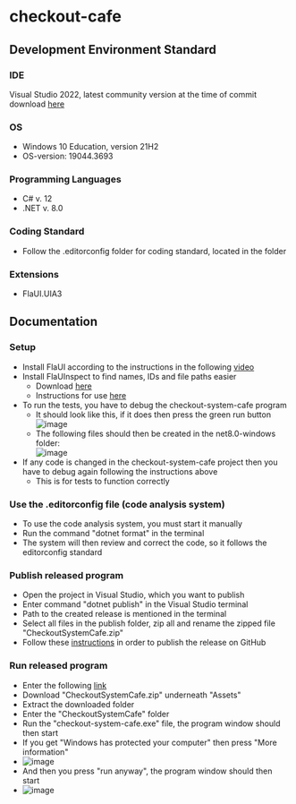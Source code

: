 # checkout-cafe

## Development Environment Standard
### IDE
Visual Studio 2022, latest community version at the time of commit download
[here](https://visualstudio.microsoft.com/downloads/)

### OS
* Windows 10 Education, version 21H2
* OS-version: 19044.3693

### Programming Languages
* C# v. 12
* .NET v. 8.0
  
### Coding Standard
* Follow the .editorconfig folder for coding standard, located in the folder

### Extensions
* FlaUI.UIA3

## Documentation
### Setup 
* Install FlaUI according to the instructions in the following [video](https://www.youtube.com/watch?v=86wfAnfgqGg&list=PLacgMXFs7kl_fuSSe6lp6YRaeAp6vqra9&index=7&ab_channel=HYRTutorials)
* Install FlaUInspect to find names, IDs and file paths easier
  * Download [here](https://github.com/FlaUI/FlaUInspect/releases/)
  * Instructions for use [here](https://www.youtube.com/watch?v=790e_YlV16A&list=PLacgMXFs7kl_fuSSe6lp6YRaeAp6vqra9&index=9&ab_channel=HYRTutorials)
* To run the tests, you have to debug the checkout-system-cafe program
  * It should look like this, if it does then press the green run button <br>
  ![image](https://github.com/NTIG-Uppsala/checkout-system-cafe/assets/142985254/7dcb007e-2bc1-461c-acf5-a50dc0560df1)
  * The following files should then be created in the net8.0-windows folder: <br>
  ![image](https://github.com/NTIG-Uppsala/checkout-system-cafe/assets/142985254/3515fd99-8014-4a83-914c-21d9e554753d)
* If any code is changed in the checkout-system-cafe project then you have to debug again following the instructions above
  * This is for tests to function correctly  
### Use the .editorconfig file (code analysis system)
* To use the code analysis system, you must start it manually
* Run the command "dotnet format" in the terminal
* The system will then review and correct the code, so it follows the editorconfig standard

### Publish released program
* Open the project in Visual Studio, which you want to publish
* Enter command "dotnet publish" in the Visual Studio terminal
* Path to the created release is mentioned in the terminal
* Select all files in the publish folder, zip all and rename the zipped file "CheckoutSystemCafe.zip"
* Follow these [instructions](https://docs.github.com/en/repositories/releasing-projects-on-github/managing-releases-in-a-repository#creating-a-release) in order to publish the release on GitHub

### Run released program
* Enter the following [link](https://github.com/NTIG-Uppsala/checkout-system-cafe/releases/latest)
* Download "CheckoutSystemCafe.zip" underneath "Assets"
* Extract the downloaded folder
* Enter the "CheckoutSystemCafe" folder
* Run the "checkout-system-cafe.exe" file, the program window should then start
* If you get "Windows has protected your computer" then press "More information"
* ![image](https://github.com/NTIG-Uppsala/checkout-system-cafe/assets/142982637/0f54506a-fe7e-45a2-938e-7afa9d922ff1)
* And then you press "run anyway", the program window should then start
* ![image](https://github.com/NTIG-Uppsala/checkout-system-cafe/assets/142982637/6b770417-15a3-46bf-bc1b-018a39bd2cc4)

